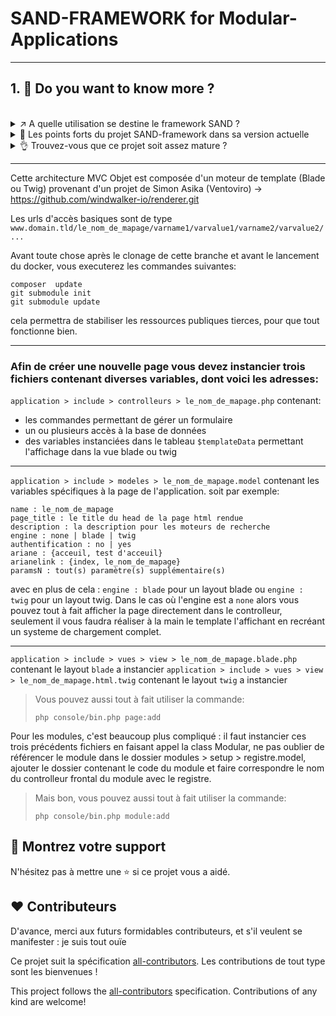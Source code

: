 # SAND-FRAMEWORK for Modular-Applications

---

## 1. 🎢 Do you want to know more ?

<br />

<details>
<summary>↗️ A quelle utilisation se destine le framework SAND ?</summary>
<p>

> Voici quelques exemples de projets pour lesquels SAND a été ou peu être utilisé :
>
> - Un site comprenant documentation MARKDOWN et depot git personnel (https://code-source.sand-framework.app)
> - Un outil full console pour partager les accès entre un LDAP et une grosse application de droits et de paiement de salariés
> - Une application permettant de communiquer avec un LDAP pour une gestion des droits de personnels exterieurs à une université comprenant logs et multiples droits accès
> - Une application web de newsletter avec envoi en mode console par tache CRON
> - Une application web de curriculum vitae
> - Une application web de créations de pages dynamiques
> - Une application web comprenant un wordpress, un phplist et un site reliés sur le même domaine
> - Une application comprennant un ou plusieurs module symfony avec gestion des droits d'accès par SAND
> - Une applications comprennant un ou plusieurs module laravel avec gestion des droits d'accès par SAND
> - Une application REST comprennant des appels dynamique injectés en curl 

</p>
</details>

<details>
<summary>💪 Les points forts du projet SAND-framework dans sa version actuelle</summary>
<p>

> Domain And Test(PHPUnit-Behat) Driven Development.
 
> A building metrics toujours disponible  
 
> Plusieurs modules déjà disponible (Worpress, PHPList, Gitlist, ...)
 
> Possibilité de créer des modules SAND pour un Projet SAND (plusieurs modules SAND-view-symfony pour un projet SAND-blade, par exemple)
 
> Un système d'authentification fonctionnellement testé avec des authenfication hybrides (Github, Google, Facebook, ...) et CAS
 
> Des commandes consoles faciles à mettre en place pour les applications nécessitant de la maintenance journalière automatisée

</p>
</details>

<details>
<summary>👌 Trouvez-vous que ce projet soit assez mature ?</summary>
<p>

> N'hésitez pas à commenter dans les discussions.

</p>
</details>

---

Cette architecture MVC Objet est composée d'un moteur de template (Blade ou Twig) provenant d'un projet de Simon Asika (Ventoviro) -> https://github.com/windwalker-io/renderer.git

Les urls d'accès basiques sont de type `www.domain.tld/le_nom_de_mapage/varname1/varvalue1/varname2/varvalue2/ ...`

Avant toute chose après le clonage de cette branche et avant le lancement du docker, vous executerez les commandes suivantes:

```
composer  update
git submodule init
git submodule update
```

cela permettra de stabiliser les ressources publiques tierces, pour que tout fonctionne bien.

---

### Afin de créer une nouvelle page vous devez instancier trois fichiers contenant diverses variables, dont voici les adresses:

`application > include > controlleurs > le_nom_de_mapage.php` contenant:
 - les commandes permettant de gérer un formulaire
 - un ou plusieurs accès à la base de données
 - des variables instanciées dans le tableau `$templateData` permettant l'affichage dans la vue blade ou twig

---

`application > include > modeles > le_nom_de_mapage.model` contenant
 les variables spécifiques à la page de l'application. soit par exemple:
```
name : le_nom_de_mapage
page_title : le title du head de la page html rendue
description : la description pour les moteurs de recherche
engine : none | blade | twig
authentification : no | yes
ariane : {acceuil, test d'acceuil}
arianelink : {index, le_nom_de_mapage}
paramsN : tout(s) paramètre(s) supplémentaire(s)
```
avec en plus de cela : 
`engine : blade` pour un layout blade ou `engine : twig` pour un layout twig. Dans le cas où l'engine est a `none` alors vous pouvez tout à fait afficher la page directement dans le controlleur,
seulement il vous faudra réaliser à la main le template l'affichant en recréant un systeme de chargement complet.

---

`application > include > vues > view > le_nom_de_mapage.blade.php` contenant le layout `blade` a instancier
`application > include > vues > view > le_nom_de_mapage.html.twig` contenant le layout `twig` a instancier

> Vous pouvez aussi tout à fait utiliser la commande:
> 
> `php console/bin.php page:add`

Pour les modules, c'est beaucoup plus compliqué : il faut instancier ces trois précédents fichiers en faisant appel la class Modular,
ne pas oublier de référencer le module dans le dossier modules > setup > registre.model, ajouter le dossier contenant le code du module
et faire correspondre le nom du controlleur frontal du module avec le registre.

> Mais bon, vous pouvez aussi tout à fait utiliser la commande:
> 
> `php console/bin.php module:add`

## 🙏 Montrez votre support

N'hésitez pas à mettre une ⭐ si ce projet vous a aidé.

## ❤️ Contributeurs

D'avance, merci aux futurs formidables contributeurs, et s'il veulent se manifester : je suis tout ouïe

<!-- ALL-CONTRIBUTORS-LIST:START - Do not remove or modify this section -->
<!-- prettier-ignore -->
<!--<table>
  <tr>
    <td align="center"><a href="https://emmanuelroy.name/"><img src="https://avatars3.githubusercontent.com/u/9840435?v=4" width="100px;" alt="Emmanuel ROY"/><br /><sub><b>Emmanuel ROY</b></sub></a><br /><a href="https://github.com/Acksop/SAND-framework/commits?author=acksop" title="Project Owner">🎢</a></td>
  </tr>
</table> -->

<!-- ALL-CONTRIBUTORS-LIST:END -->

Ce projet suit la spécification [all-contributors](https://github.com/all-contributors/all-contributors). Les contributions de tout type sont les bienvenues !

This project follows the [all-contributors](https://allcontributors.org) specification. Contributions of any kind are welcome!
